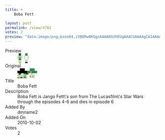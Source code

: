 ```yaml
---
title: >
    Boba Fett

layout: post
permalink: /view/4782
votes: 2
preview: "data:image/png;base64,iVBORw0KGgoAAAANSUhEUgAAACUAAAAgCAIAAAAaMSbnAAAABnRSTlMA/wD/AP5AXyvrAAABBElEQVRIiWP8//8fAwwYd0YxYANny5dhFUcDxGhnQZYw334Bu0nlxFhHFGBB408/eANNJNNeg2q2YdoHMR1iK3VtwmLfSU8DBtRQhYhQETBR17gRbx/jgfu7SNJgr+CCzD34YA8uKaxqhnt4ottXtHJe0cp5mGxa2UdrMNztQy8/+8KTGBgYINEGYdPWPuQEQgtbh3v8MT78cA/OafC0w6qoYfshOFuOXwFZ6tHHB7iksKphQVZ00d8GqwZcBqFJIZeTyAC5XB3Q/ECLDIAGhnv6RAlPu6+xOJQ9p5Z9wz08GZH7D8RkIDzA0MIQq/j5E+fh7OEenijpsyCiFKsi5AChEAAA+1dQIBNwEIAAAAAASUVORK5CYII="
---
```

<dl class="side-by-side">
<dt>Preview</dt>
<dd>
    <img class="preview" src="data:image/png;base64,iVBORw0KGgoAAAANSUhEUgAAACUAAAAgCAIAAAAaMSbnAAAABnRSTlMA/wD/AP5AXyvrAAABBElEQVRIiWP8//8fAwwYd0YxYANny5dhFUcDxGhnQZYw334Bu0nlxFhHFGBB408/eANNJNNeg2q2YdoHMR1iK3VtwmLfSU8DBtRQhYhQETBR17gRbx/jgfu7SNJgr+CCzD34YA8uKaxqhnt4ottXtHJe0cp5mGxa2UdrMNztQy8/+8KTGBgYINEGYdPWPuQEQgtbh3v8MT78cA/OafC0w6qoYfshOFuOXwFZ6tHHB7iksKphQVZ00d8GqwZcBqFJIZeTyAC5XB3Q/ECLDIAGhnv6RAlPu6+xOJQ9p5Z9wz08GZH7D8RkIDzA0MIQq/j5E+fh7OEenijpsyCiFKsi5AChEAAA+1dQIBNwEIAAAAAASUVORK5CYII=">
</dd>
<dt>Original</dt>
<dd>
    <img class="preview" src="data:image/png;base64,iVBORw0KGgoAAAANSUhEUgAAAEAAAAAgCAYAAACinX6EAAAA+klEQVR42u2WMQoCMRBFcwsbD2Cn2IiVoNh4AltLT+AJBM9k5SGsFW/gCRyxELLDZmbXiSQkP/CqLLP7H8PsOKcfMmI609OWLLgIBwIgAAIgAAIgoGABlBJrwBiCshawX4xEqhAQat1qBHzxg1fTAW2dECM4BEAABLTvCbv5kHwms3EDbalYH1ckwetztPqv64B8Hs9bA/PaBwEQUJmAy/1MPnxI8PvY9P2+2PUh4N8BqxTAu0fqJgjITQCfsqkFbA5L+qC9M/RcMQJCAbX7JAK6BM+2AzT4YiQF7/JLTT4DpCBS8OIEhAKFghcroC/abm/d/fmu/wtS/TfQoWMneDj35wAAAABJRU5ErkJggg==">
</dd>
<dt>Title</dt>
<dd>Boba Fett</dd>
<dt>Description</dt>
<dd>Boba Fett is Jango Fett\'s son from The Lucasfilm\'s Star Wars through the episodes 4-6 and dies in episode 6</dd>
<dt>Added By</dt>
<dd>dmname2</dd>
<dt>Added On</dt>
<dd>2010-10-02</dd>
<dt>Votes</dt>
<dd>2</dd>
</dl>
